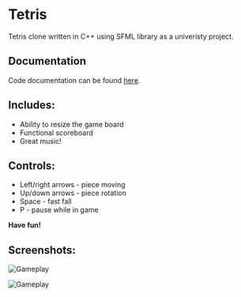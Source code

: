 # Tetris

Tetris clone written in C++ using SFML library as a univeristy project.

## Documentation
Code documentation can be found [here](https://musiek71.github.io/tetris_cpp/).

## Includes:
* Ability to resize the game board
* Functional scoreboard
* Great music!

## Controls:
* Left/right arrows - piece moving
* Up/down arrows - piece rotation
* Space - fast fall
* P - pause while in game

**Have fun!**

## Screenshots:
![Gameplay](https://i.imgur.com/xzO68aH.png)

![Gameplay](https://i.imgur.com/MpsTnz4.png)